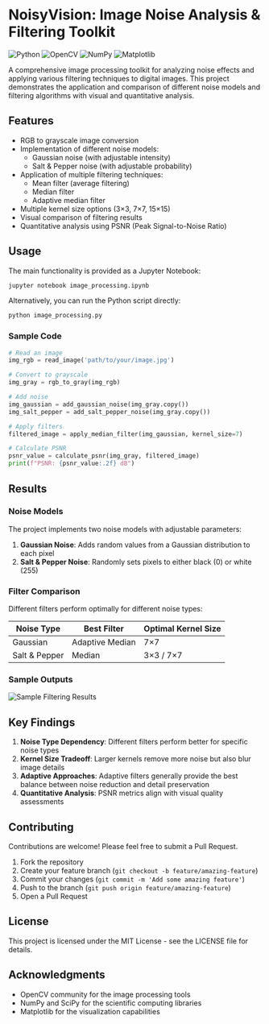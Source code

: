 # NoisyVision: Image Noise Analysis & Filtering Toolkit

![Python](https://img.shields.io/badge/Python-3.7+-blue.svg)
![OpenCV](https://img.shields.io/badge/OpenCV-4.0+-green.svg)
![NumPy](https://img.shields.io/badge/NumPy-1.19+-yellow.svg)
![Matplotlib](https://img.shields.io/badge/Matplotlib-3.3+-red.svg)

A comprehensive image processing toolkit for analyzing noise effects and applying various filtering techniques to digital images. This project demonstrates the application and comparison of different noise models and filtering algorithms with visual and quantitative analysis.

## Features

- RGB to grayscale image conversion
- Implementation of different noise models:
  - Gaussian noise (with adjustable intensity)
  - Salt & Pepper noise (with adjustable probability)
- Application of multiple filtering techniques:
  - Mean filter (average filtering)
  - Median filter
  - Adaptive median filter
- Multiple kernel size options (3×3, 7×7, 15×15)
- Visual comparison of filtering results
- Quantitative analysis using PSNR (Peak Signal-to-Noise Ratio)

## Usage

The main functionality is provided as a Jupyter Notebook:

```bash
jupyter notebook image_processing.ipynb
```

Alternatively, you can run the Python script directly:

```bash
python image_processing.py
```

### Sample Code

```python
# Read an image
img_rgb = read_image('path/to/your/image.jpg')

# Convert to grayscale
img_gray = rgb_to_gray(img_rgb)

# Add noise
img_gaussian = add_gaussian_noise(img_gray.copy())
img_salt_pepper = add_salt_pepper_noise(img_gray.copy())

# Apply filters
filtered_image = apply_median_filter(img_gaussian, kernel_size=7)

# Calculate PSNR
psnr_value = calculate_psnr(img_gray, filtered_image)
print(f"PSNR: {psnr_value:.2f} dB")
```

## Results

### Noise Models

The project implements two noise models with adjustable parameters:

1. **Gaussian Noise**: Adds random values from a Gaussian distribution to each pixel
2. **Salt & Pepper Noise**: Randomly sets pixels to either black (0) or white (255)

### Filter Comparison

Different filters perform optimally for different noise types:

| Noise Type      | Best Filter         | Optimal Kernel Size |
|-----------------|---------------------|---------------------|
| Gaussian        | Adaptive Median     | 7×7                 |
| Salt & Pepper   | Median              | 3×3 / 7×7          |

### Sample Outputs

![Sample Filtering Results](sample_images/filter_comparison.png)

## Key Findings

1. **Noise Type Dependency**: Different filters perform better for specific noise types
2. **Kernel Size Tradeoff**: Larger kernels remove more noise but also blur image details
3. **Adaptive Approaches**: Adaptive filters generally provide the best balance between noise reduction and detail preservation
4. **Quantitative Analysis**: PSNR metrics align with visual quality assessments

## Contributing

Contributions are welcome! Please feel free to submit a Pull Request.

1. Fork the repository
2. Create your feature branch (`git checkout -b feature/amazing-feature`)
3. Commit your changes (`git commit -m 'Add some amazing feature'`)
4. Push to the branch (`git push origin feature/amazing-feature`)
5. Open a Pull Request

## License

This project is licensed under the MIT License - see the LICENSE file for details.

## Acknowledgments

- OpenCV community for the image processing tools
- NumPy and SciPy for the scientific computing libraries
- Matplotlib for the visualization capabilities
